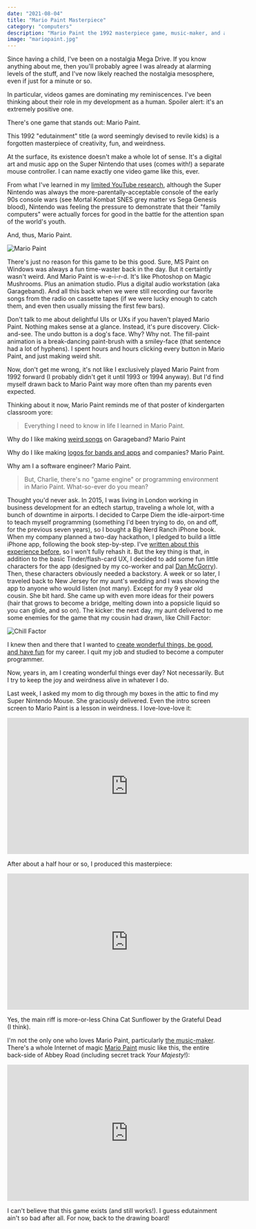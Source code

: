 ```yaml
---
date: "2021-08-04"
title: "Mario Paint Masterpiece"
category: "computers"
description: "Mario Paint the 1992 masterpiece game, music-maker, and animation studio"
image: "mariopaint.jpg"
---
```


Since having a child, I've been on a nostalgia Mega Drive. If you know anything about me, then you'll probably agree I was already at alarming levels of the stuff, and I've now likely reached the nostalgia mesosphere, even if just for a minute or so.

In particular, videos games are dominating my reminiscences. I've been thinking about their role in my development as a human. Spoiler alert: it's an extremely positive one.

There's one game that stands out: Mario Paint. 

This 1992 "edutainment" title (a word seemingly devised to revile kids) is a forgotten masterpiece of creativity, fun, and weirdness.

At the surface, its existence doesn't make a whole lot of sense. It's a digital art and music app on the Super Nintendo that uses (comes with!) a separate mouse controller. I can name exactly one video game like this, ever.

From what I've learned in my [limited YouTube research](https://www.youtube.com/watch?v=54bXwb5DfRI&vl=en), although the Super Nintendo was always the more-parentally-acceptable console of the early 90s console wars (see Mortal Kombat SNES grey matter vs Sega Genesis blood), Nintendo was feeling the pressure to demonstrate that their "family computers" were actually forces for good in the battle for the attention span of the world's youth.

And, thus, Mario Paint.

![Mario Paint](./images/mariopaint.jpg)

There's just no reason for this game to be this good. Sure, MS Paint on Windows was always a fun time-waster back in the day. But it certaintly wasn't weird. And Mario Paint is w-e-i-r-d. It's like Photoshop on Magic Mushrooms. Plus an animation studio. Plus a digital audio workstation (aka Garageband). And all this back when we were still recording our favorite songs from the radio on cassette tapes (if we were lucky enough to catch them, and even then usually missing the first few bars). 

Don't talk to me about delightful UIs or UXs if you haven't played Mario Paint. Nothing makes sense at a glance. Instead, it's pure discovery. Click-and-see. The undo button is a dog's face. Why? Why not. The fill-paint animation is a break-dancing paint-brush with a smiley-face (that sentence had a lot of hyphens). I spent hours and hours clicking every button in Mario Paint, and just making weird shit.

Now, don't get me wrong, it's not like I exclusively played Mario Paint from 1992 forward (I probably didn't get it until 1993 or 1994 anyway). But I'd find myself drawn back to Mario Paint way more often than my parents even expected.

Thinking about it now, Mario Paint reminds me of that poster of kindergarten classroom yore:

> Everything I need to know in life I learned in Mario Paint.

Why do I like making [weird songs](/relay) on Garageband? Mario Paint

Why do I like making [logos for bands and apps](/lendup-critters) and companies? Mario Paint.

Why am I a software engineer? Mario Paint.

> But, Charlie, there's no "game engine" or programming environment in Mario Paint. What-so-ever do you mean? 

Thought you'd never ask. In 2015, I was living in London working in business development for an edtech startup, traveling a whole lot, with a bunch of downtime in airports. I decided to Carpe Diem the idle-airport-time to teach myself programming (something I'd been trying to do, on and off, for the previous seven years), so I bought a Big Nerd Ranch iPhone book. When my company planned a two-day hackathon, I pledged to build a little iPhone app, following the book step-by-step. I've [written about this experience before](/introducing-knerds), so I won't fully rehash it. But the key thing is that, in addition to the basic Tinder/flash-card UX, I decided to add some fun little characters for the app (designed by my co-worker and pal [Dan McGorry](https://www.dfxm326.com/)). Then, these characters obviously needed a backstory. A week or so later, I traveled back to New Jersey for my aunt's wedding and I was showing the app to anyone who would listen (not many). Except for my 9 year old cousin. She bit hard. She came up with even more ideas for their powers (hair that grows to become a bridge, melting down into a popsicle liquid so you can glide, and so on). The kicker: the next day, my aunt delivered to me some enemies for the game that my cousin had drawn, like Chill Factor:

![Chill Factor](./images/chillfactor4.jpg)

I knew then and there that I wanted to [create wonderful things, be good, and have fun](/create-wonderful-things-be-good-have-fun) for my career. I quit my job and studied to become a computer programmer.

Now, years in, am I creating wonderful things ever day? Not necessarily. But I try to keep the joy and weirdness alive in whatever I do.

Last week, I asked my mom to dig through my boxes in the attic to find my Super Nintendo Mouse. She graciously delivered. Even the intro screen screen to Mario Paint is a lesson in weirdness. I love-love-love it:

<iframe width="560" height="315" src="https://www.youtube.com/embed/kOlsR96Mf1A" title="YouTube video player" frameborder="0" allow="accelerometer; autoplay; clipboard-write; encrypted-media; gyroscope; picture-in-picture" allowfullscreen></iframe>

After about a half hour or so, I produced this masterpiece:

<iframe width="560" height="315" src="https://www.youtube.com/embed/mxtT-gWPSbM" title="YouTube video player" frameborder="0" allow="accelerometer; autoplay; clipboard-write; encrypted-media; gyroscope; picture-in-picture" allowfullscreen></iframe>

Yes, the main riff is more-or-less China Cat Sunflower by the Grateful Dead (I think).

I'm not the only one who loves Mario Paint, particularly [the music-maker](https://www.theverge.com/2020/2/6/21122335/nintendo-mario-paint-music-composers-snes). There's a whole Internet of magic [Mario Paint](https://github.com/DC37/Super-Mario-Paint) music like this, the entire back-side of Abbey Road (including secret track *Your Majesty*!): 

<iframe width="560" height="315" src="https://www.youtube.com/embed/m0Jz3BgNWTc" title="YouTube video player" frameborder="0" allow="accelerometer; autoplay; clipboard-write; encrypted-media; gyroscope; picture-in-picture" allowfullscreen></iframe>


I can't believe that this game exists (and still works!). I guess edutainment ain't so bad after all. For now, back to the drawing board!